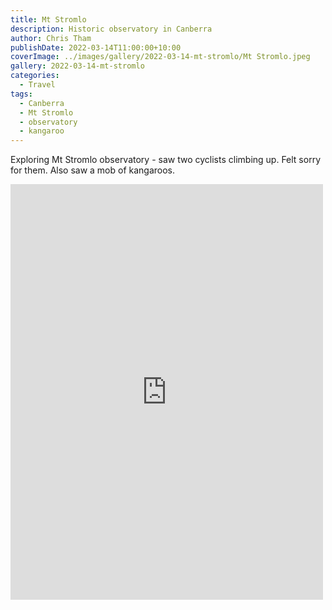 ```yaml
---
title: Mt Stromlo
description: Historic observatory in Canberra
author: Chris Tham
publishDate: 2022-03-14T11:00:00+10:00
coverImage: ../images/gallery/2022-03-14-mt-stromlo/Mt Stromlo.jpeg
gallery: 2022-03-14-mt-stromlo
categories:
  - Travel
tags:
  - Canberra
  - Mt Stromlo
  - observatory
  - kangaroo
---
```


Exploring Mt Stromlo observatory - saw two cyclists climbing up. Felt sorry for them. Also saw a mob of kangaroos.

<iframe src="https://www.facebook.com/plugins/post.php?href=https%3A%2F%2Fwww.facebook.com%2Fchris1.tham%2Fposts%2Fpfbid02FRLfkGAYs8HzV3txXkHZ4TJYooaDKYbCxFZhhZhvA1T7fnvzY8jFAj4BpmMxTArMl&show_text=true&width=500" width="500" height="665" style="border:none;overflow:hidden" scrolling="no" frameborder="0" allowfullscreen="true" allow="autoplay; clipboard-write; encrypted-media; picture-in-picture; web-share"></iframe>